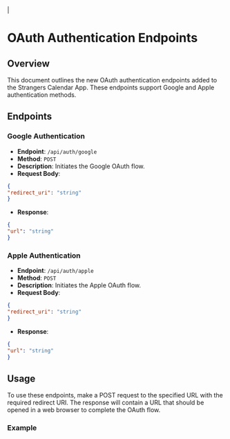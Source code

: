|
# OAuth Authentication Endpoints

## Overview

This document outlines the new OAuth authentication endpoints added to the Strangers Calendar App. These endpoints support Google and Apple authentication methods.

## Endpoints

### Google Authentication

- **Endpoint**: `/api/auth/google`
- **Method**: `POST`
- **Description**: Initiates the Google OAuth flow.
- **Request Body**:
```json
{
"redirect_uri": "string"
}
```
- **Response**:
```json
{
"url": "string"
}
```

### Apple Authentication

- **Endpoint**: `/api/auth/apple`
- **Method**: `POST`
- **Description**: Initiates the Apple OAuth flow.
- **Request Body**:
```json
{
"redirect_uri": "string"
}
```
- **Response**:
```json
{
"url": "string"
}
```

## Usage

To use these endpoints, make a POST request to the specified URL with the required redirect URI. The response will contain a URL that should be opened in a web browser to complete the OAuth flow.

### Example